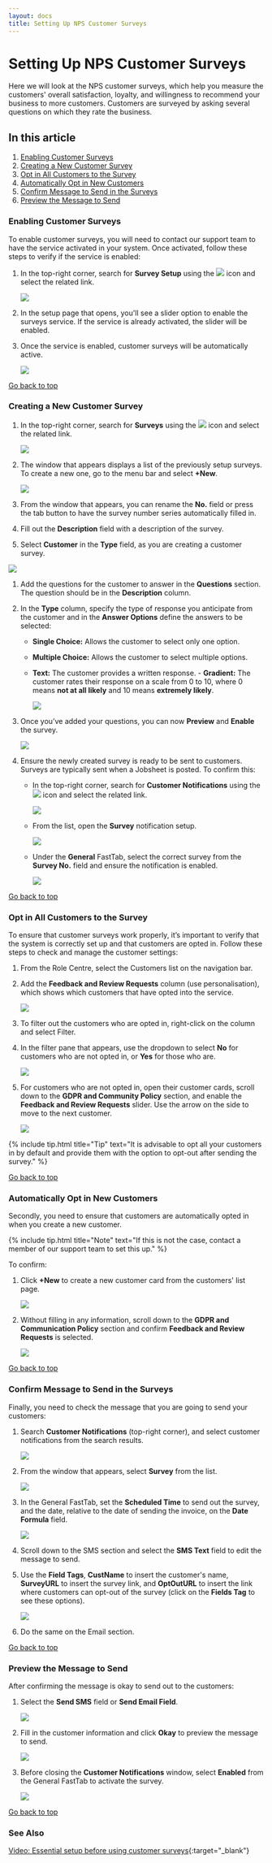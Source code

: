 ```yaml
---
layout: docs
title: Setting Up NPS Customer Surveys
---
```


<a name="top"></a>

# Setting Up NPS Customer Surveys
Here we will look at the NPS customer surveys, which help you measure the customers' overall satisfaction, loyalty, and willingness to recommend your business to more customers. Customers are surveyed by asking several questions on which they rate the business.

## In this article
1. [Enabling Customer Surveys](#enabling-customer-surveys)
2. [Creating a New Customer Survey](#creating-a-new-customer-survey)
3. [Opt in All Customers to the Survey](#opt-in-all-customers-to-the-survey)
4. [Automatically Opt in New Customers](#automatically-opt-in-new-customers)
5. [Confirm Message to Send in the Surveys](#confirm-message-to-send-in-the-surveys)
6. [Preview the Message to Send](#preview-the-message-to-send)


### Enabling Customer Surveys
To enable customer surveys, you will need to contact our support team to have the service activated in your system. Once activated, follow these steps to verify if the service is enabled:
1. In the top-right corner, search for **Survey Setup** using the ![](media/search_icon.png) icon and select the related link.

   ![](media/garagehive-surveys-customer1.png)

2. In the setup page that opens, you'll see a slider option to enable the surveys service. If the service is already activated, the slider will be enabled.
3. Once the service is enabled, customer surveys will be automatically active.

   ![](media/garagehive-surveys-customer2.png)


[Go back to top](#top)

### Creating a New Customer Survey
1. In the top-right corner, search for **Surveys** using the ![](media/search_icon.png) icon and select the related link.

   ![](media/garagehive-surveys-customer-new1.png)

1. The window that appears displays a list of the previously setup surveys. To create a new one, go to the menu bar and select **+New**.

   ![](media/garagehive-surveys-customer-new2.png)

1. From the window that appears, you can rename the **No.** field or press the tab button to have the survey number series automatically filled in.
1. Fill out the **Description** field with a description of the survey.
1. Select **Customer** in the **Type** field, as you are creating a customer survey.

  ![](media/garagehive-surveys-customer-new3.png)

1. Add the questions for the customer to answer in the **Questions** section. The question should be in the **Description** column.
1. In the **Type** column, specify the type of response you anticipate from the customer and in the **Answer Options** define the answers to be selected:
   - **Single Choice:** Allows the customer to select only one option.
   - **Multiple Choice:** Allows the customer to select multiple options.
   - **Text:** The customer provides a written response.
             - **Gradient:** The customer rates their response on a scale from 0 to 10, where 0 means **not at all likely** and 10 means **extremely likely**.

      ![](media/garagehive-surveys-customer-new4.png)

2. Once you’ve added your questions, you can now **Preview** and **Enable** the survey.

      ![](media/garagehive-surveys-customer-new5.png)

3. Ensure the newly created survey is ready to be sent to customers. Surveys are typically sent when a Jobsheet is posted. To confirm this:
      - In the top-right corner, search for **Customer Notifications** using the ![](media/search_icon.png) icon and select the related link.

         ![](media/garagehive-surveys-customer-new6.png)

      - From the list, open the **Survey** notification setup. 

         ![](media/garagehive-surveys-customer-new7.png)

      - Under the **General** FastTab, select the correct survey from the **Survey No.** field and ensure the notification is enabled.

         ![](media/garagehive-surveys-customer-new8.png)


[Go back to top](#top)

### Opt in All Customers to the Survey
To ensure that customer surveys work properly, it’s important to verify that the system is correctly set up and that customers are opted in. Follow these steps to check and manage the customer settings:
1. From the Role Centre, select the Customers list on the navigation bar.
2. Add the **Feedback and Review Requests** column (use personalisation), which shows which customers that have opted into the service.

   ![](media/garagehive-surveys-opt-in-all-customers1.png)

3. To filter out the customers who are opted in, right-click on the column and select Filter. 
4. In the filter pane that appears, use the dropdown to select **No** for customers who are not opted in, or **Yes** for those who are. 

   ![](media/garagehive-surveys-opt-in-all-customers2.png)

5. For customers who are not opted in, open their customer cards, scroll down to the **GDPR and Community Policy** section, and enable the **Feedback and Review Requests** slider. Use the arrow on the side to move to the next customer.

   ![](media/garagehive-surveys-opt-in-all-customers3.png)


{% include tip.html title="Tip" text="It is advisable to opt all your customers in by default and provide them with the option to opt-out after sending the survey." %}


[Go back to top](#top)

### Automatically Opt in New Customers
Secondly, you need to ensure that customers are automatically opted in when you create a new customer. 

{% include tip.html title="Note" text="If this is not the case, contact a member of our support team to set this up." %}

To confirm:
1. Click **+New** to create a new customer card from the customers' list page.

   ![](media/garagehive-surveys-customer-opt-in-new1.png)

2. Without filling in any information, scroll down to the **GDPR and Communication Policy** section and confirm **Feedback and Review Requests** is selected.

   ![](media/garagehive-surveys-customer-opt-in-new2.png)


[Go back to top](#top)

### Confirm Message to Send in the Surveys
Finally, you need to check the message that you are going to send your customers:
1. Search **Customer Notifications** (top-right corner), and select customer notifications from the search results.

   ![](media/garagehive-surveys-customer-confirm-message1.png)

2. From the window that appears, select **Survey** from the list.

   ![](media/garagehive-surveys-customer-confirm-message2.png)

3. In the General FastTab, set the **Scheduled Time** to send out the survey, and the date, relative to the date of sending the invoice, on the **Date Formula** field.

   ![](media/garagehive-surveys-customer-confirm-message3.png)

4. Scroll down to the SMS section and select the **SMS Text** field to edit the message to send.
5. Use the **Field Tags**, **CustName** to insert the customer's name, **SurveyURL** to insert the survey link, and **OptOutURL** to insert the link where customers can opt-out of the survey (click on the **Fields Tag** to see these options).

   ![](media/garagehive-surveys-customer-confirm-message4.png)

6. Do the same on the Email section. 


[Go back to top](#top)

### Preview the Message to Send
After confirming the message is okay to send out to the customers: 
1. Select the **Send SMS** field or **Send Email Field**.

   ![](media/garagehive-surveys-customer-preview-message1.png)

2. Fill in the customer information and click **Okay** to preview the message to send.

   ![](media/garagehive-surveys-customer-preview-message2.png)

3. Before closing the **Customer Notifications** window, select **Enabled** from the General FastTab to activate the survey.

   ![](media/garagehive-surveys-customer-preview-message3.png)


[Go back to top](#top)

### See Also

[Video: Essential setup before using customer surveys](https://www.youtube.com/watch?v=76r8iXfzEck){:target="_blank"}